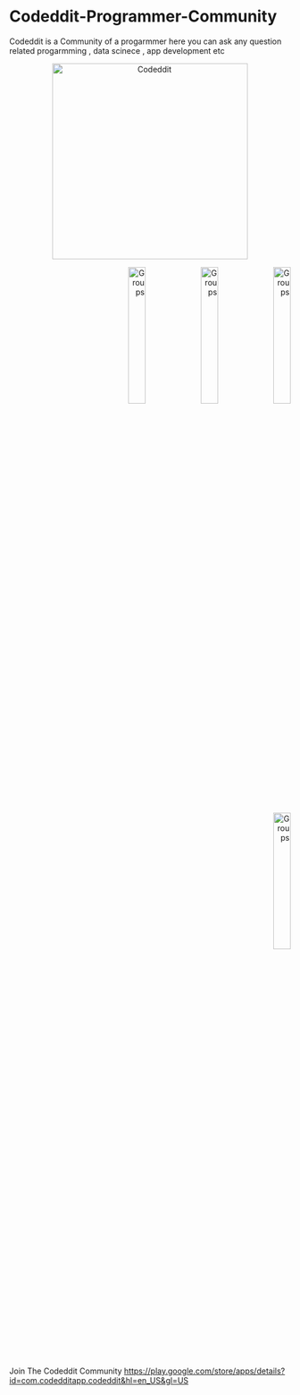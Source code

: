 # Codeddit-Programmer-Community
Codeddit is a Community of a progarmmer here you can ask any question related progarmming , data scinece , app development etc


<p align="center">
  <img src="https://firebasestorage.googleapis.com/v0/b/codeddit.appspot.com/o/PROFILE_IMAGE%2Fcodeddit.png?alt=media&token=af037d58-66f1-47e4-bb44-9c01694abfac" width="350" title="Codeddit">
   
</p>

<p align="right" width="100%">
  <img src="https://play-lh.googleusercontent.com/L02blDspUGOLiKJVDIyCKMHyJVkvJ5H3LnBVsWD8WSzpvqEPLbdEJwaJuGKoYjNXQuw=w1920-h969-rw" width="25%" title="Groups">
  <img src="https://play-lh.googleusercontent.com/jtJB5drXzVxko9H5kPEPz1VtTp3SGisW5_jN6qcOE3PsTRjC5CoMX_1wlqOq81_GnEz2=w1920-h969-rw" width="25%" title="Groups">
  <img src="https://play-lh.googleusercontent.com/XMpSrAgOGS4alVBwt0u9TtZTaDpjrBEzq6qXYAJENybSaZyYX9mhjGdhSSIs-W7BPac=w1920-h969-rw" width="25%" title="Groups">
  <img src="https://play-lh.googleusercontent.com/48oCmd-U1WaW01XJiOHwlkKOS5OaY436f35KWsxDx4SC0m6hGp6QH_0r2RA0Jo8eT5s=w1920-h969-rw" width="25%" title="Groups">
</p>

Join The Codeddit Community
https://play.google.com/store/apps/details?id=com.codedditapp.codeddit&hl=en_US&gl=US
